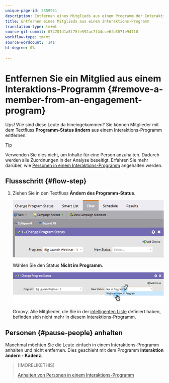 ```yaml
---
unique-page-id: 2359951
description: Entfernen eines Mitglieds aus einem Programm der Interaktion - Marketing-Dokumente - Produktdokumentation
title: Entfernen eines Mitglieds aus einem Interaktions-Programm
translation-type: tm+mt
source-git-commit: 074701d1a5f75fe592ac7f44cce6fb3571e94710
workflow-type: tm+mt
source-wordcount: '141'
ht-degree: 0%

---
```



# Entfernen Sie ein Mitglied aus einem Interaktions-Programm {#remove-a-member-from-an-engagement-program}

Ups! Wie sind diese Leute da hineingekommen? Sie können Mitglieder mit dem Textfluss **Programm-Status ändern** aus einem Interaktions-Programm entfernen.

>[!TIP]
>
>Verwenden Sie dies nicht, um Inhalte für eine Person anzuhalten. Dadurch werden alle Zuordnungen in der Analyse beseitigt. Erfahren Sie mehr darüber, wie [Personen in einem Interaktions-Programm](/help/marketo/product-docs/email-marketing/drip-nurturing/using-engagement-programs/pause-people-in-an-engagement-program.md) angehalten werden.

## Flussschritt {#flow-step}

1. Ziehen Sie in den Textfluss **Ändern des Programm-Status**.

   ![](assets/image2014-9-15-18-3a15-3a57.png)

   Wählen Sie den Status **Nicht im Programm**.

   ![](assets/image2014-9-15-18-3a16-3a2.png)

   Groovy. Alle Mitglieder, die Sie in der [intelligenten Liste](/help/marketo/product-docs/core-marketo-concepts/smart-lists-and-static-lists/creating-a-smart-list/create-a-smart-list.md) definiert haben, befinden sich nicht mehr in diesem Interaktions-Programm.

## Personen {#pause-people} anhalten

Manchmal möchten Sie die Leute einfach in einem Interaktions-Programm anhalten und nicht entfernen. Dies geschieht mit dem Programm **Interaktion ändern - Kadenz**.

>[!MORELIKETHIS]
>
>[Anhalten von Personen in einem Interaktions-Programm](/help/marketo/product-docs/email-marketing/drip-nurturing/using-engagement-programs/pause-people-in-an-engagement-program.md)
